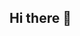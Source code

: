 ## Hi there 👋

<!--
**Skriptbymide/Skriptbymide** is a ✨ _special_ ✨ repository because its `README.md` (this file) appears on your GitHub profile.

Here are some ideas to get you started:

- 🔭 I’m currently working on new design...
- 🌱 I’m currently learning react native...
- 👯 I’m looking to collaborate on many uiux project...
- 🤔 I’m looking for help with react native...
- 💬 Ask me about anything...
- 📫 How to reach me: ...
- 😄 Pronouns: ...
- ⚡ Fun fact: ...
-->
